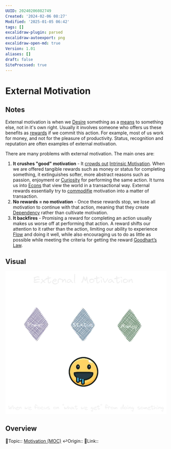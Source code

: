 ```yaml
---
UUID: 20240206082749
Created: '2024-02-06 08:27'
Modified: '2025-01-05 06:42'
tags: []
excalidraw-plugin: parsed
excalidraw-autoexport: png
excalidraw-open-md: true
Version: 1.01
aliases: []
draft: false
SiteProcssed: true
---
```


# External Motivation

## Notes

External motivation is when we [Desire](/notes/desire.md) something as a [means](/notes/instrumental.md) to something else, not in it's own right. Usually it involves someone who offers us these benefits as [rewards](/notes/incentives.md) if we commit this action. For example, most of us work for money, and not for the pleasure of productivity. Status, recognition and reputation are often examples of external motivation.

There are many problems with external motivation. The main ones are:
1. **It crushes "good" motivation** - It [crowds out](/notes/crowding-out.md) [Intrinsic Motivation](/notes/intrinsic-motivation.md). When we are offered tangible rewards such as money or status for completing something, it extinguishes softer, more abstract reasons such as passion, enjoyment or [Curiosity](/notes/curiosity.md) for performing the same action. It turns us into [Econs](/notes/econs.md) that view the world in a transactional way. External rewards essentially try to [commodifie](/notes/commodification.md) motivation into a matter of transaction.
2. **No rewards = no motivation** - Once these rewards stop, we lose all motivation to continue with that action, meaning that they create [Dependency](/notes/dependency.md) rather than cultivate motivation.
3. **It backfires** - Promising a reward for completing an action usually makes us worse off at performing that action. A reward shifts our attention to it rather than the action, limiting our ability to experience [Flow](/notes/flow.md) and doing it well, while also encouraging us to do as little as possible while meeting the criteria for getting the reward [Goodhart’s Law](/notes/goodhart’s-law.md).

## Visual

![External Motivation.webp](/notes/external-motivation.webp)

## Overview
🔼Topic:: [Motivation (MOC)](/mocs/motivation-moc.md)
↩️Origin::
🔗Link::

